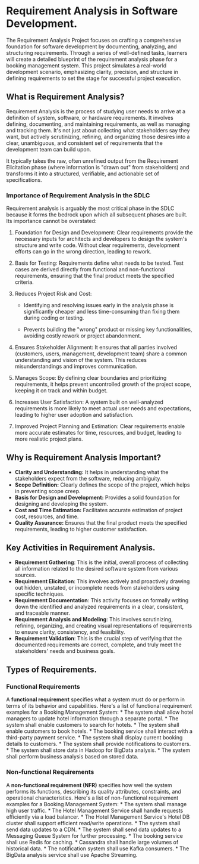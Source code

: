 # Requirement Analysis in Software Development.
The Requirement Analysis Project focuses on crafting a comprehensive foundation for software development by documenting, analyzing, and structuring requirements. Through a series of well-defined tasks, learners will create a detailed blueprint of the requirement analysis phase for a booking management system. This project simulates a real-world development scenario, emphasizing clarity, precision, and structure in defining requirements to set the stage for successful project execution.

## What is Requirement Analysis?
Requirement Analysis is the process of studying user needs to arrive at a definition of system, software, or hardware requirements. It involves defining, documenting, and maintaining requirements, as well as managing and tracking them. It's not just about collecting what stakeholders say they want, but actively scrutinizing, refining, and organizing those desires into a clear, unambiguous, and consistent set of requirements that the development team can build upon.

It typically takes the raw, often unrefined output from the Requirement Elicitation phase (where information is "drawn out" from stakeholders) and transforms it into a structured, verifiable, and actionable set of specifications.

### Importance of Requirement Analysis in the SDLC
Requirement analysis is arguably the most critical phase in the SDLC because it forms the bedrock upon which all subsequent phases are built. Its importance cannot be overstated:

1. Foundation for Design and Development: Clear requirements provide the necessary inputs for architects and developers to design the system's structure and write code. Without clear requirements, development efforts can go in the wrong direction, leading to rework.

2. Basis for Testing: Requirements define what needs to be tested. Test cases are derived directly from functional and non-functional requirements, ensuring that the final product meets the specified criteria.

3. Reduces Project Risk and Cost:

    * Identifying and resolving issues early in the analysis phase is significantly cheaper and less time-consuming than fixing them during coding or testing.

    * Prevents building the "wrong" product or missing key functionalities, avoiding costly rework or project abandonment.

4. Ensures Stakeholder Alignment: It ensures that all parties involved (customers, users, management, development team) share a common understanding and vision of the system. This reduces misunderstandings and improves communication.

5. Manages Scope: By defining clear boundaries and prioritizing requirements, it helps prevent uncontrolled growth of the project scope, keeping it on track and within budget.

6. Increases User Satisfaction: A system built on well-analyzed requirements is more likely to meet actual user needs and expectations, leading to higher user adoption and satisfaction.

7. Improved Project Planning and Estimation: Clear requirements enable more accurate estimates for time, resources, and budget, leading to more realistic project plans.

## Why is Requirement Analysis Important?
  * **Clarity and Understanding:** It helps in understanding what the stakeholders expect from the software, reducing ambiguity.
  * **Scope Definition:** Clearly defines the scope of the project, which helps in preventing scope creep.
  * **Basis for Design and Development:** Provides a solid foundation for designing and developing the system.
  * **Cost and Time Estimation:** Facilitates accurate estimation of project cost, resources, and time.
  * **Quality Assurance:** Ensures that the final product meets the specified requirements, leading to higher customer satisfaction.

## Key Activities in Requirement Analysis.
* **Requirement Gathering**: This is the initial, overall process of collecting all information related to the desired software system from various sources.
* **Requirement Elicitation**: This involves actively and proactively drawing out hidden, unstated, or incomplete needs from stakeholders using specific techniques.
* **Requirement Documentation**: This activity focuses on formally writing down the identified and analyzed requirements in a clear, consistent, and traceable manner.
* **Requirement Analysis and Modeling**: This involves scrutinizing, refining, organizing, and creating visual representations of requirements to ensure clarity, consistency, and feasibility.
* **Requirement Validation**: This is the crucial step of verifying that the documented requirements are correct, complete, and truly meet the stakeholders' needs and business goals.

## Types of Requirements.
### Functional Requirements
A **functional requirement** specifies what a system must do or perform in terms of its behavior and capabilities.
Here's a list of functional requirement examples for a Booking Management System:
    * The system shall allow hotel managers to update hotel information through a separate portal.
    * The system shall enable customers to search for hotels.
    * The system shall enable customers to book hotels.
    * The booking service shall interact with a third-party payment service.
    * The system shall display current booking details to customers.
    * The system shall provide notifications to customers.
    * The system shall store data in Hadoop for BigData analysis.
    * The system shall perform business analysis based on stored data.
### Non-functional Requirements
A **non-functional requirement (NFR)** specifies how well the system performs its functions, describing its quality attributes, constraints, and operational characteristics.
Here's a list of non-functional requirement examples for a Booking Management System:
    * The system shall manage high user traffic.
    * The Hotel Management Service shall handle requests efficiently via a load balancer.
    * The Hotel Management Service's Hotel DB cluster shall support efficient read/write operations.
    * The system shall send data updates to a CDN.
    * The system shall send data updates to a Messaging Queue System for further processing.
    * The booking service shall use Redis for caching.
    * Cassandra shall handle large volumes of historical data.
    * The notification system shall use Kafka consumers.
    * The BigData analysis service shall use Apache Streaming.